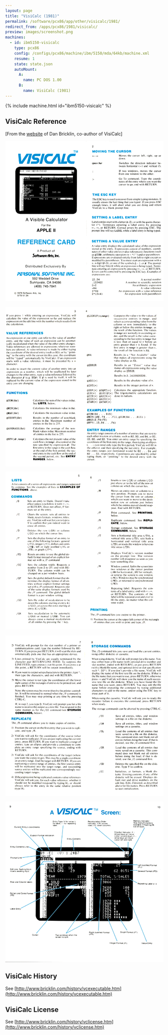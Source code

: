 ```yaml
---
layout: page
title: "VisiCalc (1981)"
permalink: /software/pcx86/app/other/visicalc/1981/
redirect_from: /apps/pcx86/1981/visicalc/
preview: images/screenshot.png
machines:
  - id: ibm5150-visicalc
    type: pcx86
    config: /configs/pcx86/machine/ibm/5150/mda/64kb/machine.xml
    resume: 1
    state: state.json
    autoMount:
      A:
        name: PC DOS 1.00
      B:
        name: VisiCalc (1981)
---
```


{% include machine.html id="ibm5150-visicalc" %}

VisiCalc Reference
------------------

[From the [website](http://www.bricklin.com/history/refcard1.htm) of Dan Bricklin, co-author of VisiCalc]

![Reference Card 1-2](images/visicalc-refcard1-2.gif)

![Reference Card 3-4](images/visicalc-refcard3-4.gif)

![Reference Card 5-6](images/visicalc-refcard5-6.gif)

![Reference Card 7-8](images/visicalc-refcard7-8.gif)

![Reference Card 9-10](images/visicalc-refcard9-10.gif)

VisiCalc History
----------------
See [http://www.bricklin.com/history/vcexecutable.htm](http://www.bricklin.com/history/vcexecutable.htm)

VisiCalc License
----------------
See [http://www.bricklin.com/history/vclicense.htm](http://www.bricklin.com/history/vclicense.htm)
